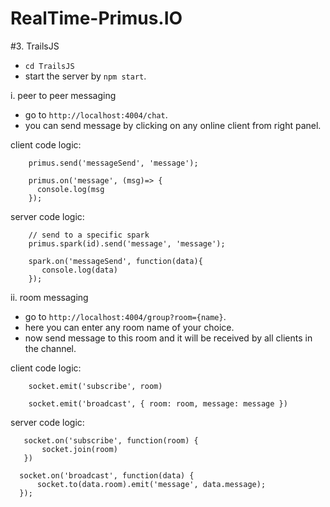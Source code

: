 # RealTime-Primus.IO

#3. TrailsJS
  - `cd TrailsJS`
  - start the server by `npm start`.

  i. peer to peer messaging
   - go to `http://localhost:4004/chat`.
   - you can send message by clicking on any online client from right panel.

  client code logic:

        primus.send('messageSend', 'message');

        primus.on('message', (msg)=> {
          console.log(msg
        });

  server code logic:

        // send to a specific spark
        primus.spark(id).send('message', 'message');

        spark.on('messageSend', function(data){
           console.log(data)
        });

  ii. room messaging
   - go to `http://localhost:4004/group?room={name}`.
   - here you can enter any room name of your choice.
   - now send message to this room and it will be received by all clients in the channel.

   client code logic:

        socket.emit('subscribe', room)

        socket.emit('broadcast', { room: room, message: message })

   server code logic:

       socket.on('subscribe', function(room) {
           socket.join(room)
       })

      socket.on('broadcast', function(data) {
          socket.to(data.room).emit('message', data.message);
      });
